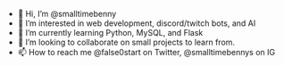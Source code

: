 - 👋 Hi, I’m @smalltimebenny
- 👀 I’m interested in web development, discord/twitch bots, and AI
- 🌱 I’m currently learning Python, MySQL, and Flask
- 💞️ I’m looking to collaborate on small projects to learn from.
- 📫 How to reach me @false0start on Twitter, @smalltimebennys on IG

<!---
smalltimebenny/smalltimebenny is a ✨ special ✨ repository because its `README.md` (this file) appears on your GitHub profile.
You can click the Preview link to take a look at your changes.
--->
